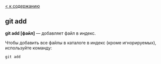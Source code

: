 [< к содержанию](./readme.md)


## git add 


**git add [файл]** — добавляет файл в индекс.


Чтобы добавить все файлы в каталоге в индекс (кроме игнорируемых), используйте команду:

```bash=
git add 
```